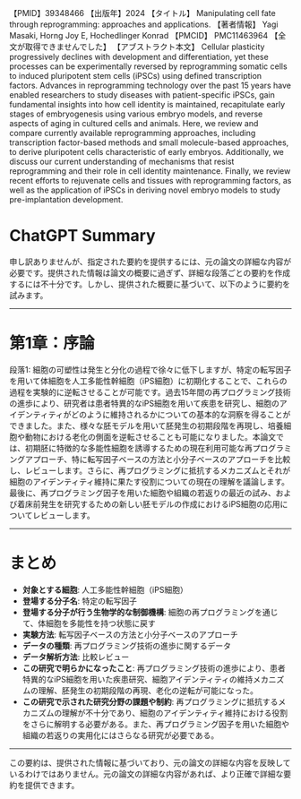 【PMID】39348466
【出版年】2024
【タイトル】
Manipulating cell fate through reprogramming: approaches and applications.
【著者情報】
Yagi Masaki, Horng Joy E, Hochedlinger Konrad
【PMCID】
PMC11463964
【全文が取得できませんでした】
【アブストラクト本文】
Cellular plasticity progressively declines with development and differentiation, yet these processes can be experimentally reversed by reprogramming somatic cells to induced pluripotent stem cells (iPSCs) using defined transcription factors. Advances in reprogramming technology over the past 15 years have enabled researchers to study diseases with patient-specific iPSCs, gain fundamental insights into how cell identity is maintained, recapitulate early stages of embryogenesis using various embryo models, and reverse aspects of aging in cultured cells and animals. Here, we review and compare currently available reprogramming approaches, including transcription factor-based methods and small molecule-based approaches, to derive pluripotent cells characteristic of early embryos. Additionally, we discuss our current understanding of mechanisms that resist reprogramming and their role in cell identity maintenance. Finally, we review recent efforts to rejuvenate cells and tissues with reprogramming factors, as well as the application of iPSCs in deriving novel embryo models to study pre-implantation development.
# ChatGPT Summary
申し訳ありませんが、指定された要約を提供するには、元の論文の詳細な内容が必要です。提供された情報は論文の概要に過ぎず、詳細な段落ごとの要約を作成するには不十分です。しかし、提供された概要に基づいて、以下のように要約を試みます。

---

# 第1章：序論

段落1:
細胞の可塑性は発生と分化の過程で徐々に低下しますが、特定の転写因子を用いて体細胞を人工多能性幹細胞（iPS細胞）に初期化することで、これらの過程を実験的に逆転させることが可能です。過去15年間の再プログラミング技術の進歩により、研究者は患者特異的なiPS細胞を用いて疾患を研究し、細胞のアイデンティティがどのように維持されるかについての基本的な洞察を得ることができました。また、様々な胚モデルを用いて胚発生の初期段階を再現し、培養細胞や動物における老化の側面を逆転させることも可能になりました。本論文では、初期胚に特徴的な多能性細胞を誘導するための現在利用可能な再プログラミングアプローチ、特に転写因子ベースの方法と小分子ベースのアプローチを比較し、レビューします。さらに、再プログラミングに抵抗するメカニズムとそれが細胞のアイデンティティ維持に果たす役割についての現在の理解を議論します。最後に、再プログラミング因子を用いた細胞や組織の若返りの最近の試み、および着床前発生を研究するための新しい胚モデルの作成におけるiPS細胞の応用についてレビューします。

---

# まとめ

- **対象とする細胞**: 人工多能性幹細胞（iPS細胞）
- **登場する分子名**: 特定の転写因子
- **登場する分子が行う生物学的な制御機構**: 細胞の再プログラミングを通じて、体細胞を多能性を持つ状態に戻す
- **実験方法**: 転写因子ベースの方法と小分子ベースのアプローチ
- **データの種類**: 再プログラミング技術の進歩に関するデータ
- **データ解析方法**: 比較レビュー
- **この研究で明らかになったこと**: 再プログラミング技術の進歩により、患者特異的なiPS細胞を用いた疾患研究、細胞アイデンティティの維持メカニズムの理解、胚発生の初期段階の再現、老化の逆転が可能になった。
- **この研究で示された研究分野の課題や制約**: 再プログラミングに抵抗するメカニズムの理解が不十分であり、細胞のアイデンティティ維持における役割をさらに解明する必要がある。また、再プログラミング因子を用いた細胞や組織の若返りの実用化にはさらなる研究が必要である。

---

この要約は、提供された情報に基づいており、元の論文の詳細な内容を反映しているわけではありません。元の論文の詳細な内容があれば、より正確で詳細な要約を提供できます。